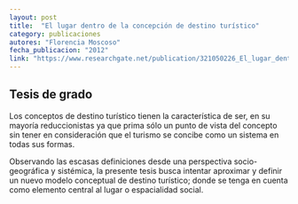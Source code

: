 ```yaml
---
layout: post
title:  "El lugar dentro de la concepción de destino turístico"
category: publicaciones
autores: "Florencia Moscoso"
fecha_publicacion: "2012"
link: "https://www.researchgate.net/publication/321050226_El_lugar_dentro_de_la_concepcion_de_destino_turistico"
---
```


## Tesis de grado

Los conceptos de destino turístico tienen la característica de ser,
en su mayoría reduccionistas ya que prima sólo un punto de vista
del concepto sin tener en consideración que
el turismo se concibe como un sistema en todas sus formas.

Observando las escasas definiciones desde una perspectiva socio-geográfica y sistémica,
la presente tesis busca intentar aproximar y definir
un nuevo modelo conceptual de destino turístico;
donde se tenga en cuenta como elemento central al lugar o espacialidad social.
